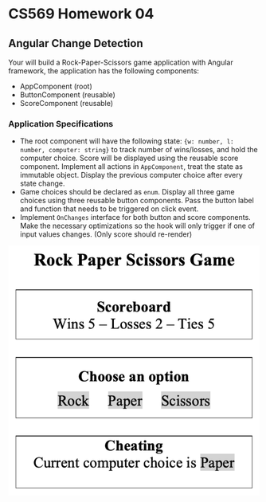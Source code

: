 # CS569 Homework 04
## Angular Change Detection
Your will build a Rock-Paper-Scissors game application with Angular framework, the application has the following components:  
* AppComponent (root)
* ButtonComponent (reusable)
* ScoreComponent (reusable)
    
### Application Specifications
* The root component will have the following state: `{w: number, l: number, computer: string}` to track number of wins/losses, and hold the computer choice. Score will be displayed using the reusable score component. Implement all actions in `AppComponent`, treat the state as immutable object. Display the previous computer choice after every state change.
* Game choices should be declared as `enum`.  Display all three game choices using three reusable button components. Pass the button label and function that needs to be triggered on click event.
* Implement `OnChanges` interface for both button and score components. Make the necessary optimizations so the hook will only trigger if one of input values changes. (Only score should re-render)
  
<p align="center">
  <img src="./app-snapshot.png" />
</p>

